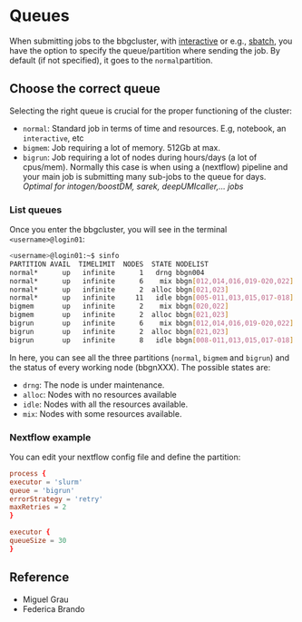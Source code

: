 
# Queues

When submitting jobs to the bbgcluster, with [interactive](https://bbglab.github.io/bbgwiki/Cluster_basics/Interactive/)
or e.g., [sbatch](https://bbglab.github.io/bbgwiki/Cluster_basics/Submitting_jobs/SLURM/), you have the option to
specify the queue/partition where sending the job. By default (if not specified), it goes to the `normal`partition.

## Choose the correct queue

Selecting the right queue is crucial for the proper functioning of the cluster:

- `normal`: Standard job in terms of time and resources. E.g, notebook, an `interactive`, etc
- `bigmem`: Job requiring a lot of memory. 512Gb at max.
- `bigrun`: Job requiring a lot of nodes during hours/days (a lot of cpus/mem). Normally this case is when using a
(nextflow) pipeline and your main job is submitting many sub-jobs to the queue for days.
*Optimal for intogen/boostDM, sarek, deepUMIcaller,... jobs*

### List queues

Once you enter the bbgcluster, you will see in the terminal `<username>@login01`:

```sh
<username>@login01:~$ sinfo
PARTITION AVAIL  TIMELIMIT  NODES  STATE NODELIST
normal*      up   infinite      1   drng bbgn004
normal*      up   infinite      6    mix bbgn[012,014,016,019-020,022]
normal*      up   infinite      2  alloc bbgn[021,023]
normal*      up   infinite     11   idle bbgn[005-011,013,015,017-018]
bigmem       up   infinite      2    mix bbgn[020,022]
bigmem       up   infinite      2  alloc bbgn[021,023]
bigrun       up   infinite      6    mix bbgn[012,014,016,019-020,022]
bigrun       up   infinite      2  alloc bbgn[021,023]
bigrun       up   infinite      8   idle bbgn[008-011,013,015,017-018]
```

In here, you can see all the three partitions (`normal`, `bigmem` and `bigrun`) and  the status of every working
node (bbgnXXX). The possible states are:

- `drng`: The node is under maintenance.
- `alloc`: Nodes with no resources available
- `idle`: Nodes with all the resources available.
- `mix`: Nodes with some resources available.

### Nextflow example

You can edit your nextflow config file and define the partition:

```conf
process { 
executor = 'slurm' 
queue = 'bigrun' 
errorStrategy = 'retry' 
maxRetries = 2 
} 

executor { 
queueSize = 30 
}
```

## Reference

- Miguel Grau
- Federica Brando
